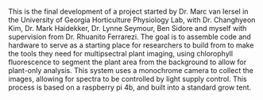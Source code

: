 This is the final development of a project started by Dr. Marc van Iersel in the University of Georgia Horticulture Physiology Lab, with Dr. Changhyeon Kim, Dr. Mark Haidekker, Dr. Lynne Seymour, Ben Sidore and myself with supervision from Dr. Rhuanito Ferrarezi. The goal is to assemble code and hardware to serve as a starting place for researchers to build from to make the tools they need for multipsectral plant imaging, using chlorophyll fluorescence to segment the plant area from the background to allow for plant-only analysis. This system uses a monochrome camera to collect the images, allowing for spectra to be controlled by light supply control. This process is based on a raspberry pi 4b, and built into a standard grow tent. 
